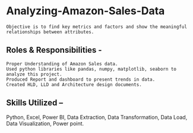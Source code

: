 # Analyzing-Amazon-Sales-Data
	Objective is to find key metrics and factors and show the meaningful relationships between attributes.
## Roles & Responsibilities -
	Proper Understanding of Amazon Sales data.
	Used python libraries like pandas, numpy, matplotlib, seaborn to analyze this project.
	Produced Report and dashboard to present trends in data. 
	Created HLD, LLD and Architecture design documents. 
## Skills Utilized – 
Python, Excel, Power BI, Data Extraction, Data Transformation, Data Load, Data Visualization, Power point.

